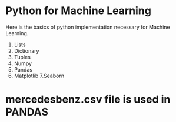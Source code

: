 # Python for Machine Learning
Here is the basics of python implementation necessary for Machine Learning.

1. Lists
2. Dictionary
3. Tuples
4. Numpy
5. Pandas
6. Matplotlib
7.Seaborn
# mercedesbenz.csv file is used in PANDAS
